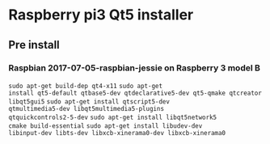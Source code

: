 # Raspberry pi3 Qt5 installer

## Pre install
### Raspbian 2017-07-05-raspbian-jessie on Raspberry 3 model B

<code>sudo apt-get build-dep qt4-x11</code>
<code>sudo apt-get install qt5-default qtbase5-dev qtdeclarative5-dev qt5-qmake qtcreator libqt5gui5</code>
<code>sudo apt-get install qtscript5-dev qtmultimedia5-dev libqt5multimedia5-plugins qtquickcontrols2-5-dev</code>
<code>sudo apt-get install libqt5network5 cmake build-essential</code>
<code>sudo apt-get install libudev-dev libinput-dev libts-dev libxcb-xinerama0-dev libxcb-xinerama0</code>


